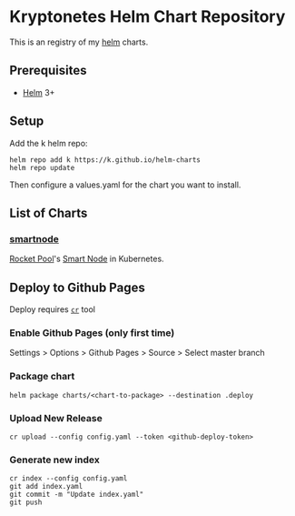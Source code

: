 # Kryptonetes Helm Chart Repository

This is an registry of my [helm](https://helm.sh/) charts.

## Prerequisites
* [Helm](https://helm.sh/) 3+

## Setup

Add the k helm repo:
```
helm repo add k https://k.github.io/helm-charts
helm repo update
```

Then configure a values.yaml for the chart you want to install.

## List of Charts

### [smartnode](./charts/smartnode)

[Rocket Pool](https://www.rocketpool.net/)'s [Smart Node](https://github.com/rocket-pool/smartnode) in Kubernetes.

## Deploy to Github Pages

Deploy requires [`cr`](https://github.com/helm/chart-releaser) tool 

### Enable Github Pages (only first time)

Settings > Options > Github Pages > Source > Select master branch

### Package chart

```
helm package charts/<chart-to-package> --destination .deploy
```

### Upload New Release

```
cr upload --config config.yaml --token <github-deploy-token>
```

### Generate new index
```
cr index --config config.yaml
git add index.yaml
git commit -m "Update index.yaml"
git push
```

